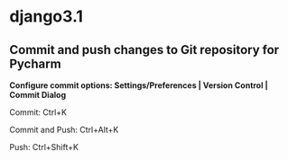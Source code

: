 # django3.1

## Commit and push changes to Git repository for Pycharm
**Configure commit options: Settings/Preferences | Version Control | Commit Dialog**

Commit: Ctrl+K

Commit and Push: Ctrl+Alt+K

Push: Ctrl+Shift+K